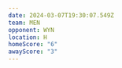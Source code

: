 ```yaml
---
date: 2024-03-07T19:30:07.549Z
team: MEN
opponent: WYN
location: H
homeScore: "6"
awayScore: "3"
---
```

